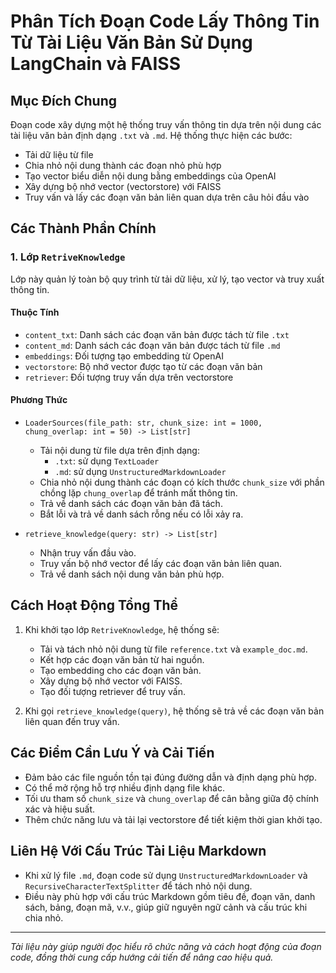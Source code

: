 
# Phân Tích Đoạn Code Lấy Thông Tin Từ Tài Liệu Văn Bản Sử Dụng LangChain và FAISS

## Mục Đích Chung

Đoạn code xây dựng một hệ thống truy vấn thông tin dựa trên nội dung các tài liệu văn bản định dạng `.txt` và `.md`. Hệ thống thực hiện các bước:

- Tải dữ liệu từ file
- Chia nhỏ nội dung thành các đoạn nhỏ phù hợp
- Tạo vector biểu diễn nội dung bằng embeddings của OpenAI
- Xây dựng bộ nhớ vector (vectorstore) với FAISS
- Truy vấn và lấy các đoạn văn bản liên quan dựa trên câu hỏi đầu vào

## Các Thành Phần Chính

### 1. Lớp `RetriveKnowledge`

Lớp này quản lý toàn bộ quy trình từ tải dữ liệu, xử lý, tạo vector và truy xuất thông tin.

#### Thuộc Tính

- `content_txt`: Danh sách các đoạn văn bản được tách từ file `.txt`
- `content_md`: Danh sách các đoạn văn bản được tách từ file `.md`
- `embeddings`: Đối tượng tạo embedding từ OpenAI
- `vectorstore`: Bộ nhớ vector được tạo từ các đoạn văn bản
- `retriever`: Đối tượng truy vấn dựa trên vectorstore

#### Phương Thức

- `LoaderSources(file_path: str, chunk_size: int = 1000, chung_overlap: int = 50) -> List[str]`
  - Tải nội dung từ file dựa trên định dạng:
    - `.txt`: sử dụng `TextLoader`
    - `.md`: sử dụng `UnstructuredMarkdownLoader`
  - Chia nhỏ nội dung thành các đoạn có kích thước `chunk_size` với phần chồng lặp `chung_overlap` để tránh mất thông tin.
  - Trả về danh sách các đoạn văn bản đã tách.
  - Bắt lỗi và trả về danh sách rỗng nếu có lỗi xảy ra.

- `retrieve_knowledge(query: str) -> List[str]`
  - Nhận truy vấn đầu vào.
  - Truy vấn bộ nhớ vector để lấy các đoạn văn bản liên quan.
  - Trả về danh sách nội dung văn bản phù hợp.

## Cách Hoạt Động Tổng Thể

1. Khi khởi tạo lớp `RetriveKnowledge`, hệ thống sẽ:
   - Tải và tách nhỏ nội dung từ file `reference.txt` và `example_doc.md`.
   - Kết hợp các đoạn văn bản từ hai nguồn.
   - Tạo embedding cho các đoạn văn bản.
   - Xây dựng bộ nhớ vector với FAISS.
   - Tạo đối tượng retriever để truy vấn.

2. Khi gọi `retrieve_knowledge(query)`, hệ thống sẽ trả về các đoạn văn bản liên quan đến truy vấn.

## Các Điểm Cần Lưu Ý và Cải Tiến

- Đảm bảo các file nguồn tồn tại đúng đường dẫn và định dạng phù hợp.
- Có thể mở rộng hỗ trợ nhiều định dạng file khác.
- Tối ưu tham số `chunk_size` và `chung_overlap` để cân bằng giữa độ chính xác và hiệu suất.
- Thêm chức năng lưu và tải lại vectorstore để tiết kiệm thời gian khởi tạo.

## Liên Hệ Với Cấu Trúc Tài Liệu Markdown

- Khi xử lý file `.md`, đoạn code sử dụng `UnstructuredMarkdownLoader` và `RecursiveCharacterTextSplitter` để tách nhỏ nội dung.
- Điều này phù hợp với cấu trúc Markdown gồm tiêu đề, đoạn văn, danh sách, bảng, đoạn mã, v.v., giúp giữ nguyên ngữ cảnh và cấu trúc khi chia nhỏ.

---

*Tài liệu này giúp người đọc hiểu rõ chức năng và cách hoạt động của đoạn code, đồng thời cung cấp hướng cải tiến để nâng cao hiệu quả.*
